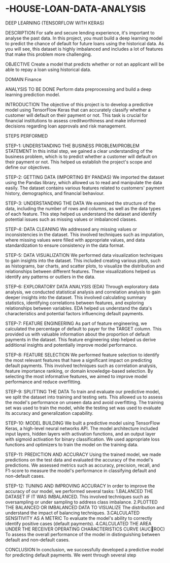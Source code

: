 # -HOUSE-LOAN-DATA-ANALYSIS

DEEP LEARNING (TENSORFLOW WITH KERAS)

DESCRIPTION
For safe and secure lending experience, it's important to analyse the past data. In 
this project, you must build a deep learning model to predict the chance of default 
for future loans using the historical data. As you will see, this dataset is highly 
imbalanced and includes a lot of features that make this problem more 
challenging.

OBJECTIVE
Create a model that predicts whether or not an applicant will be able to repay a 
loan using historical data.

DOMAIN
Finance

ANALYSIS TO BE DONE
Perform data preprocessing and build a deep learning prediction model.

INTRODUCTION
The objective of this project is to develop a predictive model using TensorFlow 
Keras that can accurately classify whether a customer will default on their 
payment or not. This task is crucial for financial institutions to assess 
creditworthiness and make informed decisions regarding loan approvals and risk 
management.

STEPS PERFORMED

STEP-1: UNDERSTANDING THE BUSINESS PROBLEM/PROBLEM STATEMENT
In this initial step, we gained a clear understanding of the business problem, which 
is to predict whether a customer will default on their payment or not. This helped 
us establish the project's scope and define our objectives.

STEP-2: GETTING DATA (IMPORTING BY PANDAS)
We imported the dataset using the Pandas library, which allowed us to read and 
manipulate the data easily. The dataset contains various features related to 
customers' payment history, demographics, and financial behaviour.

STEP-3: UNDERSTANDING THE DATA
We examined the structure of the data, including the number of rows and columns, 
as well as the data types of each feature. This step helped us understand the dataset 
and identify potential issues such as missing values or imbalanced classes.

STEP-4: DATA CLEANING
We addressed any missing values or inconsistencies in the dataset. This involved 
techniques such as imputation, where missing values were filled with appropriate 
values, and data standardization to ensure consistency in the data format.

STEP-5: DATA VISUALIZATION
We performed data visualization techniques to gain insights into the dataset. This 
included creating various plots, such as histograms, bar charts, and scatter plots,
to visualize the distribution and relationships between different features. These 
visualizations helped us identify any patterns or outliers in the data.

STEP-6: EXPLORATORY DATA ANALYSIS (EDA)
Through exploratory data analysis, we conducted statistical analysis and 
correlation analysis to gain deeper insights into the dataset. This involved 
calculating summary statistics, identifying correlations between features, and 
exploring relationships between variables. EDA helped us understand the data's 
characteristics and potential factors influencing default payments.

STEP-7: FEATURE ENGINEERING
As part of feature engineering, we calculated the percentage of default to payer 
for the TARGET column. This provided us with valuable information about the 
proportion of default payments in the dataset. This feature engineering step 
helped us derive additional insights and potentially improve model performance.

STEP-8: FEATURE SELECTION
We performed feature selection to identify the most relevant features that have a 
significant impact on predicting default payments. This involved techniques such 
as correlation analysis, feature importance ranking, or domain knowledge-based 
selection. By selecting the most informative features, we aimed to improve model 
performance and reduce overfitting.

STEP-9: SPLITTING THE DATA
To train and evaluate our predictive model, we split the dataset into training and 
testing sets. This allowed us to assess the model's performance on unseen data and 
avoid overfitting. The training set was used to train the model, while the testing 
set was used to evaluate its accuracy and generalization capability.

STEP-10: MODEL BUILDING 
We built a predictive model using TensorFlow Keras, a high-level neural networks 
API. The model architecture included input layers, hidden layers with activation 
functions, and an output layer with sigmoid activation for binary classification. 
We used appropriate loss functions and optimizers to train the model on the 
training data.

STEP-11: PREDICTION AND ACCURACY
Using the trained model, we made predictions on the test data and evaluated the 
accuracy of the model's predictions. We assessed metrics such as accuracy, 
precision, recall, and F1-score to measure the model's performance in classifying 
default and non-default cases.

STEP-12: TUNING AND IMPROVING ACCURACY
In order to improve the accuracy of our model, we performed several tasks:
1.BALANCED THE DATASET IF IT WAS IMBALANCED.
This involved techniques such as oversampling or under sampling to address 
class imbalance.
2.PLOTTED THE BALANCED OR IMBALANCED DATA TO VISUALIZE
The distribution and understand the impact of balancing techniques.
3.CALCULATED SENSITIVITY AS A METRIC
To evaluate the model's ability to correctly identify positive cases (default 
payments).
4.CALCULATED THE AREA UNDER THE RECEIVER OPERATING CHARACTERISTICS CURVE (AUCROC)
To assess the overall performance of the model in distinguishing between default 
and non-default cases.

CONCLUSION
In conclusion, we successfully developed a predictive model for predicting default 
payments. We went through several step
